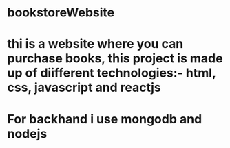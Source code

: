 # bookstoreWebsite
# thi is a website where you can purchase books, this project is made up of diifferent technologies:- html, css, javascript and reactjs
# For backhand i use mongodb and nodejs
